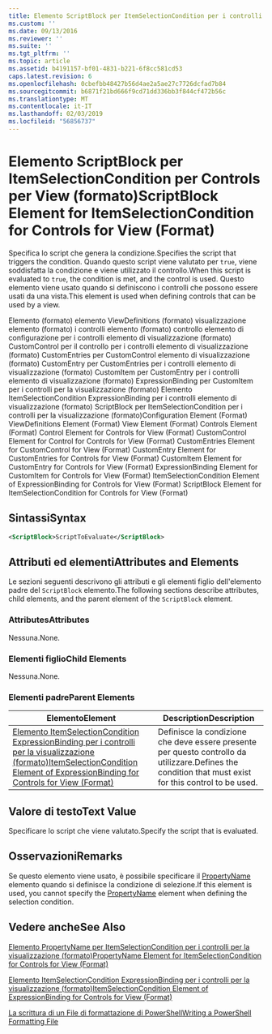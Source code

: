 ```yaml
---
title: Elemento ScriptBlock per ItemSelectionCondition per i controlli per la visualizzazione (formato) | Microsoft Docs
ms.custom: ''
ms.date: 09/13/2016
ms.reviewer: ''
ms.suite: ''
ms.tgt_pltfrm: ''
ms.topic: article
ms.assetid: b4191157-bf01-4831-b221-6f8cc581cd53
caps.latest.revision: 6
ms.openlocfilehash: 0cbefbb48427b56d4ae2a5ae27c7726dcfad7b84
ms.sourcegitcommit: b6871f21bd666f9cd71dd336bb3f844cf472b56c
ms.translationtype: MT
ms.contentlocale: it-IT
ms.lasthandoff: 02/03/2019
ms.locfileid: "56856737"
---
```

# <a name="scriptblock-element-for-itemselectioncondition-for-controls-for-view-format"></a><span data-ttu-id="7eb0e-102">Elemento ScriptBlock per ItemSelectionCondition per Controls per View (formato)</span><span class="sxs-lookup"><span data-stu-id="7eb0e-102">ScriptBlock Element for ItemSelectionCondition for Controls for View (Format)</span></span>

<span data-ttu-id="7eb0e-103">Specifica lo script che genera la condizione.</span><span class="sxs-lookup"><span data-stu-id="7eb0e-103">Specifies the script that triggers the condition.</span></span> <span data-ttu-id="7eb0e-104">Quando questo script viene valutato per `true`, viene soddisfatta la condizione e viene utilizzato il controllo.</span><span class="sxs-lookup"><span data-stu-id="7eb0e-104">When this script is evaluated to `true`, the condition is met, and the control is used.</span></span> <span data-ttu-id="7eb0e-105">Questo elemento viene usato quando si definiscono i controlli che possono essere usati da una vista.</span><span class="sxs-lookup"><span data-stu-id="7eb0e-105">This element is used when defining controls that can be used by a view.</span></span>

<span data-ttu-id="7eb0e-106">Elemento (formato) elemento ViewDefinitions (formato) visualizzazione elemento (formato) i controlli elemento (formato) controllo elemento di configurazione per i controlli elemento di visualizzazione (formato) CustomControl per il controllo per i controlli elemento di visualizzazione (formato) CustomEntries per CustomControl elemento di visualizzazione (formato) CustomEntry per CustomEntries per i controlli elemento di visualizzazione (formato) CustomItem per CustomEntry per i controlli elemento di visualizzazione (formato) ExpressionBinding per CustomItem per i controlli per la visualizzazione (formato) Elemento ItemSelectionCondition ExpressionBinding per i controlli elemento di visualizzazione (formato) ScriptBlock per ItemSelectionCondition per i controlli per la visualizzazione (formato)</span><span class="sxs-lookup"><span data-stu-id="7eb0e-106">Configuration Element (Format) ViewDefinitions Element (Format) View Element (Format) Controls Element (Format) Control Element for Controls for View (Format) CustomControl Element for Control for Controls for View (Format) CustomEntries Element for CustomControl for View (Format) CustomEntry Element for CustomEntries for Controls for View (Format) CustomItem Element for CustomEntry for Controls for View (Format) ExpressionBinding Element for CustomItem for Controls for View (Format) ItemSelectionCondition Element of ExpressionBinding for Controls for View (Format) ScriptBlock Element for ItemSelectionCondition for Controls for View (Format)</span></span>

## <a name="syntax"></a><span data-ttu-id="7eb0e-107">Sintassi</span><span class="sxs-lookup"><span data-stu-id="7eb0e-107">Syntax</span></span>

```xml
<ScriptBlock>ScriptToEvaluate</ScriptBlock>
```

## <a name="attributes-and-elements"></a><span data-ttu-id="7eb0e-108">Attributi ed elementi</span><span class="sxs-lookup"><span data-stu-id="7eb0e-108">Attributes and Elements</span></span>

<span data-ttu-id="7eb0e-109">Le sezioni seguenti descrivono gli attributi e gli elementi figlio dell'elemento padre del `ScriptBlock` elemento.</span><span class="sxs-lookup"><span data-stu-id="7eb0e-109">The following sections describe attributes, child elements, and the parent element of the `ScriptBlock` element.</span></span>

### <a name="attributes"></a><span data-ttu-id="7eb0e-110">Attributes</span><span class="sxs-lookup"><span data-stu-id="7eb0e-110">Attributes</span></span>

<span data-ttu-id="7eb0e-111">Nessuna.</span><span class="sxs-lookup"><span data-stu-id="7eb0e-111">None.</span></span>

### <a name="child-elements"></a><span data-ttu-id="7eb0e-112">Elementi figlio</span><span class="sxs-lookup"><span data-stu-id="7eb0e-112">Child Elements</span></span>

<span data-ttu-id="7eb0e-113">Nessuna.</span><span class="sxs-lookup"><span data-stu-id="7eb0e-113">None.</span></span>

### <a name="parent-elements"></a><span data-ttu-id="7eb0e-114">Elementi padre</span><span class="sxs-lookup"><span data-stu-id="7eb0e-114">Parent Elements</span></span>

|<span data-ttu-id="7eb0e-115">Elemento</span><span class="sxs-lookup"><span data-stu-id="7eb0e-115">Element</span></span>|<span data-ttu-id="7eb0e-116">Description</span><span class="sxs-lookup"><span data-stu-id="7eb0e-116">Description</span></span>|
|-------------|-----------------|
|[<span data-ttu-id="7eb0e-117">Elemento ItemSelectionCondition ExpressionBinding per i controlli per la visualizzazione (formato)</span><span class="sxs-lookup"><span data-stu-id="7eb0e-117">ItemSelectionCondition Element of ExpressionBinding for Controls for View (Format)</span></span>](./itemselectioncondition-element-for-expressionbinding-for-controls-for-view-format.md)|<span data-ttu-id="7eb0e-118">Definisce la condizione che deve essere presente per questo controllo da utilizzare.</span><span class="sxs-lookup"><span data-stu-id="7eb0e-118">Defines the condition that must exist for this control to be used.</span></span>|

## <a name="text-value"></a><span data-ttu-id="7eb0e-119">Valore di testo</span><span class="sxs-lookup"><span data-stu-id="7eb0e-119">Text Value</span></span>

<span data-ttu-id="7eb0e-120">Specificare lo script che viene valutato.</span><span class="sxs-lookup"><span data-stu-id="7eb0e-120">Specify the script that is evaluated.</span></span>

## <a name="remarks"></a><span data-ttu-id="7eb0e-121">Osservazioni</span><span class="sxs-lookup"><span data-stu-id="7eb0e-121">Remarks</span></span>

<span data-ttu-id="7eb0e-122">Se questo elemento viene usato, è possibile specificare il [PropertyName](./propertyname-element-for-itemselectioncondition-for-controls-for-view-format.md) elemento quando si definisce la condizione di selezione.</span><span class="sxs-lookup"><span data-stu-id="7eb0e-122">If this element is used, you cannot specify the [PropertyName](./propertyname-element-for-itemselectioncondition-for-controls-for-view-format.md) element when defining the selection condition.</span></span>

## <a name="see-also"></a><span data-ttu-id="7eb0e-123">Vedere anche</span><span class="sxs-lookup"><span data-stu-id="7eb0e-123">See Also</span></span>

[<span data-ttu-id="7eb0e-124">Elemento PropertyName per ItemSelectionCondition per i controlli per la visualizzazione (formato)</span><span class="sxs-lookup"><span data-stu-id="7eb0e-124">PropertyName Element for ItemSelectionCondition for Controls for View (Format)</span></span>](./propertyname-element-for-itemselectioncondition-for-controls-for-view-format.md)

[<span data-ttu-id="7eb0e-125">Elemento ItemSelectionCondition ExpressionBinding per i controlli per la visualizzazione (formato)</span><span class="sxs-lookup"><span data-stu-id="7eb0e-125">ItemSelectionCondition Element of ExpressionBinding for Controls for View (Format)</span></span>](./itemselectioncondition-element-for-expressionbinding-for-controls-for-view-format.md)

[<span data-ttu-id="7eb0e-126">La scrittura di un File di formattazione di PowerShell</span><span class="sxs-lookup"><span data-stu-id="7eb0e-126">Writing a PowerShell Formatting File</span></span>](./writing-a-powershell-formatting-file.md)
